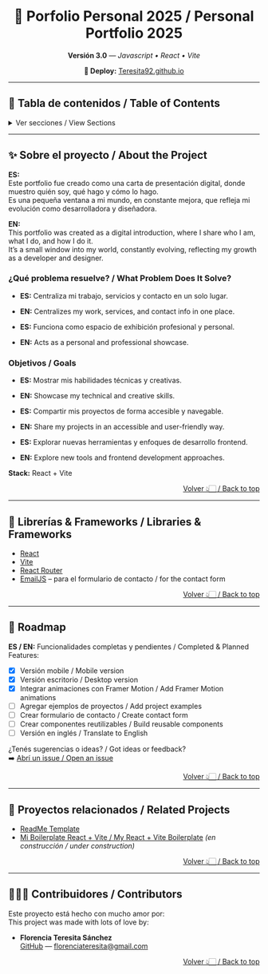 <!-- Link TOP -->
<a name="top"></a>

<!-- Cabecera -->
<div align="center">

# 🧠 Porfolio Personal 2025 / Personal Portfolio 2025

**Versión 3.0** — _Javascript • React • Vite_

**🔗 Deploy:** [Teresita92.github.io](https://teresita92.github.io)

</div>

---

## 📌 Tabla de contenidos / Table of Contents
<details>
  <summary>Ver secciones / View Sections</summary>
  <ol>
    <li><a href="#sobre-el-proyecto">Sobre el proyecto / About the Project</a></li>
    <li><a href="#librerías--frameworks">Librerías & Frameworks / Libraries & Frameworks</a></li>
    <li><a href="#roadmap">Roadmap</a></li>
    <li><a href="#proyectos-relacionados">Proyectos relacionados / Related Projects</a></li>
    <li><a href="#contribuidores">Contribuidores / Contributors</a></li>
  </ol>
</details>

---

## ✨ Sobre el proyecto / About the Project

**ES:**  
Este portfolio fue creado como una carta de presentación digital, donde muestro quién soy, qué hago y cómo lo hago.  
Es una pequeña ventana a mi mundo, en constante mejora, que refleja mi evolución como desarrolladora y diseñadora.

**EN:**  
This portfolio was created as a digital introduction, where I share who I am, what I do, and how I do it.  
It’s a small window into my world, constantly evolving, reflecting my growth as a developer and designer.

### ¿Qué problema resuelve? / What Problem Does It Solve?

- **ES:** Centraliza mi trabajo, servicios y contacto en un solo lugar.  
- **EN:** Centralizes my work, services, and contact info in one place.

- **ES:** Funciona como espacio de exhibición profesional y personal.  
- **EN:** Acts as a personal and professional showcase.

### Objetivos / Goals

- **ES:** Mostrar mis habilidades técnicas y creativas.  
- **EN:** Showcase my technical and creative skills.

- **ES:** Compartir mis proyectos de forma accesible y navegable.  
- **EN:** Share my projects in an accessible and user-friendly way.

- **ES:** Explorar nuevas herramientas y enfoques de desarrollo frontend.  
- **EN:** Explore new tools and frontend development approaches.

**Stack:** React + Vite

<p align="right"><a href="#top">Volver 👆🏻 / Back to top</a></p>

---

## 🧰 Librerías & Frameworks / Libraries & Frameworks

- [React](https://reactjs.org/)
- [Vite](https://vitejs.dev/)
- [React Router](https://reactrouter.com/)
- [EmailJS](https://www.emailjs.com/) – para el formulario de contacto / for the contact form

<p align="right"><a href="#top">Volver 👆🏻 / Back to top</a></p>

---

## 🚧 Roadmap

**ES / EN:** Funcionalidades completas y pendientes / Completed & Planned Features:

- [x] Versión mobile / Mobile version
- [x] Versión escritorio / Desktop version
- [x] Integrar animaciones con Framer Motion / Add Framer Motion animations
- [ ] Agregar ejemplos de proyectos / Add project examples
- [ ] Crear formulario de contacto / Create contact form
- [ ] Crear componentes reutilizables / Build reusable components
- [ ] Versión en inglés / Translate to English

¿Tenés sugerencias o ideas? / Got ideas or feedback?  
➡️ [Abrí un issue / Open an issue](https://github.com/Teresita92/Teresita92.github.io/issues)

<p align="right"><a href="#top">Volver 👆🏻 / Back to top</a></p>

---

## 🔗 Proyectos relacionados / Related Projects

- [ReadMe Template](https://github.com/Ginevrana/ReadMe-Template)
- [Mi Boilerplate React + Vite / My React + Vite Boilerplate](#) *(en construcción / under construction)*

<p align="right"><a href="#top">Volver 👆🏻 / Back to top</a></p>

---

## 👩🏻‍💻 Contribuidores / Contributors

Este proyecto está hecho con mucho amor por:  
This project was made with lots of love by:

- **Florencia Teresita Sánchez**  
  [GitHub](https://github.com/Teresita92) — florenciateresita@gmail.com

<p align="right"><a href="#top">Volver 👆🏻 / Back to top</a></p>
